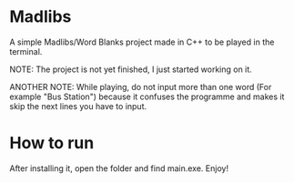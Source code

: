 # Madlibs
A simple Madlibs/Word Blanks project made in C++ to be played in the terminal. 

NOTE: The project is not yet finished, I just started working on it.

ANOTHER NOTE: While playing, do not input more than one word (For example "Bus Station") because it confuses the programme and makes it skip the next lines you have to input.
# How to run
After installing it, open the folder and find main.exe. Enjoy!
